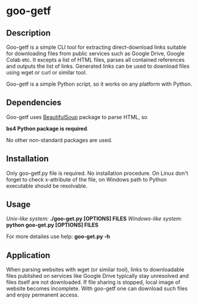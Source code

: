 # goo-getf

## Description

Goo-getf is a simple CLI tool for extracting direct-download links suitable for downloading files from public services such as Google Drive, Google Colab etc. It excepts a list of HTML files, parses all contained references and outputs the list of links. Generated links can be used to download files using wget or curl or similar tool.

Goo-getf is a simple Python script, so it works on any platform with Python.

## Dependencies

Goo-getf uses [BeautifulSoup](http://beautiful-soup-4.readthedocs.io/) package to parse HTML, so

**bs4 Python package is required**.

No other non-standard packages are used.

## Installation

Only goo-getf.py file is required. No installation procedure. On Linux don't forget to check x-attribute of the file, on Windows path to Python executable should be resolvable.

## Usage

*Unix-like system:*    **./goo-get.py      [OPTIONS] FILES**
*Windows-like system:* **python goo-get.py [OPTIONS] FILES**

For more detailes use help: **goo-get.py -h**

## Application

When parsing websites with wget (or similar tool), links to downloadable files published on services like Google Drive typically stay unresolved and files itself are not downloaded. If file sharing is stopped, local image of website becomes incomplete. With goo-getf one can download such files and enjoy permanent access.
